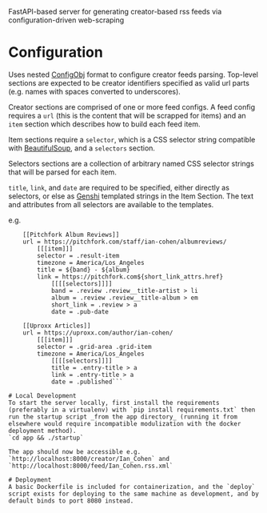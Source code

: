 FastAPI-based server for generating creator-based rss feeds via configuration-driven web-scraping

# Configuration
Uses nested [ConfigObj](https://configobj.readthedocs.io/en/latest/configobj.html) format to configure creator feeds parsing. Top-level sections are expected to be creator identifiers specified as valid url parts (e.g. names with spaces converted to underscores).

Creator sections are comprised of one or more feed configs. A feed config requires a `url` (this is the content that will be scrapped for items) and an `item` section which describes how to build each feed item.

Item sections require a `selector`, which is a CSS selector string compatible with [BeautifulSoup](https://pypi.org/project/beautifulsoup4/), and a `selectors` section.

Selectors sections are a collection of arbitrary named CSS selector strings that will be parsed for each item.

`title`, `link`, and `date` are required to be specified, either directly as selectors, or else as [Genshi](https://genshi.edgewall.org/wiki/Documentation/0.6.x/templates.html#python-api) templated strings in the Item Section. The text and attributes from all selectors are available to the templates.

e.g. 
```[Ian_Cohen]
	[[Pitchfork Album Reviews]]
	url = https://pitchfork.com/staff/ian-cohen/albumreviews/
		[[[item]]]
		selector = .result-item
		timezone = America/Los_Angeles
		title = ${band} - ${album}
		link = https://pitchfork.com${short_link_attrs.href}
			[[[[selectors]]]]
			band = .review .review__title-artist > li
			album = .review .review__title-album > em
			short_link = .review > a
			date = .pub-date

	[[Uproxx Articles]]
	url = https://uproxx.com/author/ian-cohen/
		[[[item]]]
		selector = .grid-area .grid-item
		timezone = America/Los_Angeles
			[[[[selectors]]]]
			title = .entry-title > a
			link = .entry-title > a
			date = .published```

# Local Development
To start the server locally, first install the requirements (preferably in a virtualenv) with `pip install requirements.txt` then run the startup script _from the app directory_ (running it from elsewhere would require incompatible modulization with the docker deployment method).
`cd app && ./startup`

The app should now be accessible e.g.
`http://localhost:8000/creator/Ian_Cohen` and
`http://localhost:8000/feed/Ian_Cohen.rss.xml`

# Deployment
A basic Dockerfile is included for containerization, and the `deploy` script exists for deploying to the same machine as development, and by default binds to port 8080 instead.


